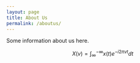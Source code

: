 ```yaml
---
layout: page
title: About Us
permalink: /aboutus/
---
```


Some information about us here.

$$ X(v) = \int_{\infty}^{-\infty} x(t) e^{-i 2 \pi v t}dt  $$